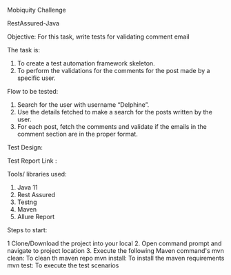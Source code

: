 Mobiquity Challenge

RestAssured-Java 

Objective:
For this task, write tests for validating comment email

The task is:
1. To create a test automation framework skeleton.
2. To perform the validations for the comments for the post made by a specific user.
   
Flow to be tested:

1. Search for the user with username “Delphine”.
2. Use the details fetched to make a search for the posts written by the
   user.
3. For each post, fetch the comments and validate if the emails in the
   comment section are in the proper format.

Test Design:

Test Report Link : 


Tools/ libraries used: 

1. Java 11
2. Rest Assured
3. Testng
4. Maven
5. Allure Report

Steps to start:

1 Clone/Download the project into your local
2. Open command prompt and navigate to project location
3. Execute the following Maven command's
     mvn clean: To clean th maven repo
     mvn install: To install the maven requirements
     mvn test: To execute the test scenarios

